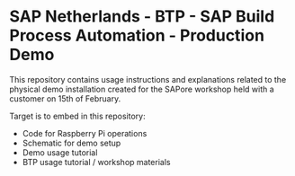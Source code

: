 # SAP Netherlands - BTP - SAP Build Process Automation - Production Demo
This repository contains usage instructions and explanations related to the physical demo installation created for the SAPore workshop held with a customer on 15th of February.

Target is to embed in this repository:
* Code for Raspberry Pi operations
* Schematic for demo setup
* Demo usage tutorial
* BTP usage tutorial / workshop materials

